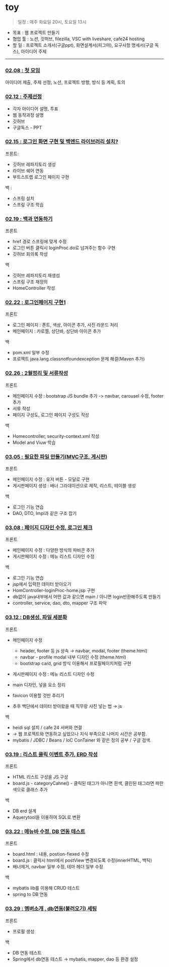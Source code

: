 # toy

> 일정 : 매주 화요일 20시, 토요일 13시

- 목표 : 웹 프로젝트 만들기
- 협업 툴 : 노션, 깃허브, filezilla, VSC with liveshare, cafe24 hosting 
- 할 일 : 프로젝트 소개서(구글ppt), 화면설계서(피그마), 요구사항 명세서(구글 독스), 아이디어 주제

---

### [02.08 : 첫 모임](MOM/20220208.md) 

아이디어 제출, 주제 선정, 노션, 프로젝트 방향, 방식 등 계획, 토의

### [02.12 : 주제선정](MOM/20220212.md)

- 각자 아이디어 설명, 투표
- 웹 동작과정 설명
- 깃허브 
- 구글독스 - PPT

### [02.15 : 로그인 화면 구현 및 백엔드 라이브러리 설치?](MOM/20220215.md)

프론트:

- 깃허브 레파지토리 생성
- 라이브 쉐어 연동
- 부트스트랩 로그인 페이지 구현

백 :

- 스프링 설치
- 스프링 구조 학습

### [02.19 : 백과 연동하기](MOM/20220219.md)

프론트

- href 경로 스프링에 맞게 수정
- 로그인 버튼 클릭시 loginProc.do로 넘겨주는 함수 구현
- 깃허브 회의록 작성

백

- 깃허브 레파지토리 재생성
- 스프링 구조 재정의
- HomeController 작성

### [02.22 : 로그인페이지 구현1](MOM/20220222.md)

프론트
- 로그인 페이지 : 폰트, 색상, 아이콘 추가, 사진 라운드 처리
- 메인페이지 : 카로젤, 상단바, 상단바 아이콘 추가

백
- pom.xml 일부 수정
- 프로젝트 java.lang.classnotfoundexception 문제 해결(Maven 추가)

### [02.26 : 2월정리 및 서류작성](MOM/20220226.md)

프론트
- 메인페이지 수정 : bootstrap JS bundle 추가 -> navbar, carousel 수정, footer 추가
- 서류 작성
- 페이지 구성도, 로그인 페이지 구성도 작성

백
- Homecontroller, security-context.xml 작성
- Model and Viuw 학습

### [03.05 : 필요한 파일 만들기(MVC구조, 게시판)](MOM/20220305.md)

프론트

- 메인페이지 수정 : 유저 버튼 - 모달로 구현
- 게시판페이지 생성 : 배너 그라데이션으로 제작, 리스트, 테이블 생성

백

- 로그인 기능 연습
- DAO, DTO, Impl과 같은 구조 잡기

### [03.08 : 페이지 디자인 수정, 로그인 체크](MOM/20220308.md)

프론트

- 메인페이지 수정 : 다양한 방식의 파비콘 추가
- 게시판페이지 수정 : 메뉴 리스트 디자인 수정

백

- 로그인 기능 연습
- jsp에서 입력한 데이터 받아오기
- HomController-loginProc-home.jsp 구현
- db없이 java내부에서 어떤 값과 같으면 main / 아니면 login반환해주도록 만들기
- controller, service, dao, dto, mapper 구조 파악

### [03.12 : DB생성, 파일 세분화](MOM/20220312.md)

프론트

- 메인페이지 수정 
  - header, footer 등 js 상속 → navbar, modal, footer (theme.html)
  - navbar - profile modal 내부 디자인 수정 (theme.html)
  - bootstrap card, grid 방식 이용해서 프로필페이지처럼 구현
- 게시판페이지 수정 : 메뉴 리스트 디자인 수정

- main 디자인, 넣을 요소 정리
- favicon 이용할 것만 추리기
- 추후 백단에서 데이터 받아왔을 때 직무랑 사진 넣는 법 → js

백

- heidi sql 설치 / cafe 24 서버와 연결 
- → 웹 프로젝트와 연동하고 싶었으나 지식 부족으로 나머지 시간은 공부함.
- mybatis / JDBC / Beans / IoC ConTainer 와 같은 정의 공부 / 구글 검색. 

### [03.19 : 리스트 클릭 이벤트 추가, ERD 작성](MOM/20220319.md)

프론트
- HTML 리스트 구성을 JS 구성
- board.js - categoryCahne() - 클릭된 태그가 아니면 흰색, 클린된 태그라면 파란색으로 클래스 추가

백
- DB erd 설계
- Aquerytool을 이용하여 SQL로 변환

### [03.22 : 메뉴바 수정, DB 연동 테스트](MOM/20220322.md)

프론트

- board.html : 내용, postion-fiexed 수정
- board.js : 클릭시 html에서 postView 변경되도록 수정(innerHTML, 백틱)
- 배너제거, navbar 일부 수정, 테마 헤더 일부 수정

백
  - mybatis lib를 이용해 CRUD 테스트
  - spring to DB 연동

### [03.29 : 멤버소개 , db연동(불러오기) 세팅](MOM/20220329.md)

프론트

- 프로필 생성


백
 - DB 연동 테스트
 - Spring에서 db연동 테스트 → mybatis, mapper, dao 등 환경 설정

